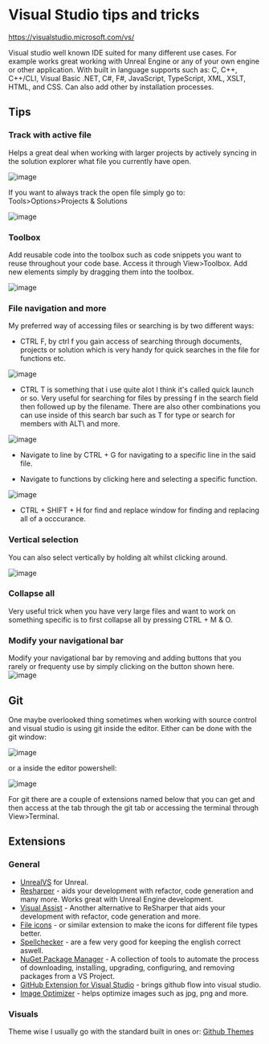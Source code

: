 # Visual Studio tips and tricks

https://visualstudio.microsoft.com/vs/

Visual studio well known IDE suited for many different use cases. For example works great working with Unreal Engine or any of your own engine or other application. With built in language supports such as:  C, C++, C++/CLI, Visual Basic .NET, C#, F#, JavaScript, TypeScript, XML, XSLT, HTML, and CSS. Can also add other by installation processes.

## Tips

### Track with active file
Helps a great deal when working with larger projects by actively syncing in the solution explorer what file you currently have open.

![image](https://user-images.githubusercontent.com/16833945/180403381-a7f29841-2973-4b9e-a5a1-8275a8bee586.png)

If you want to always track the open file simply go to: Tools>Options>Projects & Solutions

![image](https://user-images.githubusercontent.com/16833945/180403802-6e4fbac5-4f55-4e62-ae44-560a7e8c334a.png)

### Toolbox
Add reusable code into the toolbox such as code snippets you want to reuse throughout your code base. Access it through View>Toolbox. Add new elements simply by dragging them into the toolbox.

![image](https://user-images.githubusercontent.com/16833945/180405624-471f0b6a-4adf-48d0-8424-14d6ac4f04eb.png)

### File navigation and more
My preferred way of accessing files or searching is by two different ways:
- CTRL F, by ctrl f you gain access of searching through documents, projects or solution which is very handy for quick searches in the file for functions etc.

![image](https://user-images.githubusercontent.com/16833945/180411555-545c7125-8062-4fe7-9b83-d0d661cef467.png)

- CTRL T is something that i use quite alot I think it's called quick launch or so. Very useful for searching for files by pressing f in the search field then followed up by the filename. There are also other combinations you can use inside of this search bar such as T for type or search for members with ALT\ and more.

![image](https://user-images.githubusercontent.com/16833945/180412000-b89ab5a8-30da-46c2-9b49-2b132a436501.png)

- Navigate to line by CTRL + G for navigating to a specific line in the said file.

- Navigate to functions by clicking here and selecting a specific function.

![image](https://user-images.githubusercontent.com/16833945/180412201-97d8ca53-9a61-4375-81e1-1653255e9602.png)

- CTRL + SHIFT + H for find and replace window for finding and replacing all of a occcurance.

### Vertical selection
You can also select vertically by holding alt whilst clicking around.

![image](https://user-images.githubusercontent.com/16833945/180412493-bbf08356-1c7d-4171-81b2-4fe89b6f108f.png)

### Collapse all
Very useful trick when you have very large files and want to work on something specific is to first collapse all by pressing CTRL + M & O.

### Modify your navigational bar
Modify your navigational bar by removing and adding buttons that you rarely or frequenty use by simply clicking on the button shown here.
![image](https://user-images.githubusercontent.com/16833945/180412860-aa4f84a7-639b-43a3-af7a-2c9fd1b67f28.png)

## Git
One maybe overlooked thing sometimes when working with source control and visual studio is using git inside the editor. Either can be done with the git window:

![image](https://user-images.githubusercontent.com/16833945/180413580-a86d0cb9-79f0-4205-9388-2a8850be2163.png)

or a inside the editor powershell:

![image](https://user-images.githubusercontent.com/16833945/180413646-0f67273c-7ff5-4eb5-902e-2cb57be7cd4b.png)

For git there are a couple of extensions named below that you can get and then access at the tab through the git tab or accessing the terminal through View>Terminal.


## Extensions

### General
- [UnrealVS](https://docs.unrealengine.com/4.26/en-US/ProductionPipelines/DevelopmentSetup/VisualStudioSetup/UnrealVS/) for Unreal. 
- [Resharper](https://www.jetbrains.com/resharper/download/#section=offline-installer) - aids your development with refactor, code generation and many more. Works great with Unreal Engine development.
- [Visual Assist](https://marketplace.visualstudio.com/items?itemName=WholeTomatoSoftware.VisualAssist) - Another alternative to ReSharper that aids your development with refactor, code generation and more.
- [File icons](https://marketplace.visualstudio.com/items?itemName=MadsKristensen.FileIcons) - or similar extension to make the icons for different file types better.
- [Spellchecker](https://marketplace.visualstudio.com/items?itemName=EWoodruff.VisualStudioSpellCheckerVS2017andLater) - are a few very good for keeping the english correct aswell.
- [NuGet Package Manager](https://marketplace.visualstudio.com/items?itemName=NuGetTeam.NuGetPackageManager) - A collection of tools to automate the process of downloading, installing, upgrading, configuring, and removing packages from a VS Project.
- [GitHub Extension for Visual Studio](https://marketplace.visualstudio.com/items?itemName=GitHub.GitHubExtensionforVisualStudio) - brings github flow into visual studio.
- [Image Optimizer](https://marketplace.visualstudio.com/items?itemName=MadsKristensen.ImageOptimizer) - helps optimize images such as jpg, png and more.

### Visuals
Theme wise I usually go with the standard built in ones or:
[Github Themes](https://marketplace.visualstudio.com/items?itemName=MadsKristensen.GitHubThemes)
